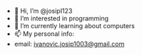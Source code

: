 - 👋 Hi, I’m @josipI123
- 👀 I’m interested in programming
- 🌱 I’m currently learning about computers
- 📫 My personal info:
- email: ivanovic.josip1003@gmail.com

<!---
josipI123/josipI123 is a ✨ special ✨ repository because its `README.md` (this file) appears on your GitHub profile.
You can click the Preview link to take a look at your changes.
--->
